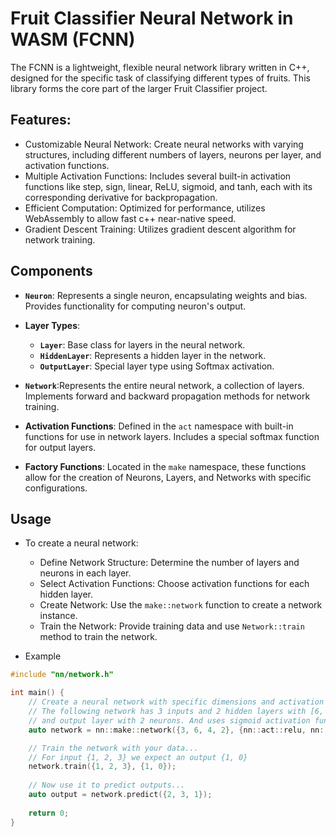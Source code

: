 # Fruit Classifier Neural Network in WASM (FCNN)

The FCNN is a lightweight, flexible neural network library written in C++, designed for the specific task of classifying
different types of fruits. This library forms the core part of the larger Fruit Classifier project.

## Features:

- Customizable Neural Network: Create neural networks with varying structures, including different numbers of layers,
  neurons per layer, and activation functions.
- Multiple Activation Functions: Includes several built-in activation functions like step, sign, linear, ReLU, sigmoid,
  and tanh, each with its corresponding derivative for backpropagation.
- Efficient Computation: Optimized for performance, utilizes WebAssembly to allow fast c++ near-native speed.
- Gradient Descent Training: Utilizes gradient descent algorithm for network training.

## Components

- **```Neuron```**: Represents a single neuron, encapsulating weights and bias.
  Provides functionality for computing neuron's output.

- **Layer Types**:
    - **```Layer```**: Base class for layers in the neural network.
    - **```HiddenLayer```**: Represents a hidden layer in the network.
    - **```OutputLayer```**: Special layer type using Softmax activation.

- **```Network```**:Represents the entire neural network, a collection of layers.
  Implements forward and backward propagation methods for network training.

- **Activation Functions**: Defined in the ```act``` namespace with built-in functions for use in network layers.
  Includes a special softmax function for output layers.

- **Factory Functions**:
  Located in the ```make``` namespace, these functions allow for the creation of Neurons, Layers, and Networks with
  specific configurations.

## Usage

- To create a neural network:
    - Define Network Structure: Determine the number of layers and neurons in each layer.
    - Select Activation Functions: Choose activation functions for each hidden layer.
    - Create Network: Use the ```make::network``` function to create a network instance.
    - Train the Network: Provide training data and use ```Network::train``` method to train the network.

- Example

```c++
#include "nn/network.h"

int main() {
    // Create a neural network with specific dimensions and activation functions
    // The following network has 3 inputs and 2 hidden layers with [6, 4] neurons respectively
    // and output layer with 2 neurons. And uses sigmoid activation function.
    auto network = nn::make::network({3, 6, 4, 2}, {nn::act::relu, nn::act::sigmoid}, 0.01);

    // Train the network with your data...
    // For input {1, 2, 3} we expect an output {1, 0}
    network.train({1, 2, 3}, {1, 0});
    
    // Now use it to predict outputs...
    auto output = network.predict({2, 3, 1});
    
    return 0;
}
```
